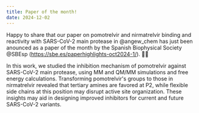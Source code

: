 ```yaml
---
title: Paper of the month!
date: 2024-12-02
---
```


Happy to share that our paper on pomotrelvir and nirmatrelvir binding and reactivity with SARS-CoV-2 main protease in 
@angew_chem
  has just been anounced as a paper of the month by the Spanish Biophysical Society 
@SBEsp
 (https://sbe.es/paperhighlights-oct2024-1/). 👏🎉

<!--more-->

In this work, we studied the inhibition mechanism of pomotrelvir against SARS-CoV-2 main protease, using MM and QM/MM simulations and free energy calculations. Transforming pomotrelvir's groups to those in nirmatrelvir revealed that tertiary amines are favored at P2, while flexible side chains at this position may disrupt active site organization. These insights may aid in designing improved inhibitors for current and future SARS-CoV-2 variants.
